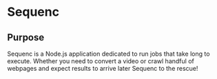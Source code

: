 Sequenc
=======

## Purpose

Sequenc is a Node.js application dedicated to run jobs that take long to execute. Whether you need to convert a video or crawl handful of webpages and expect results to arrive later Sequenc to the rescue!
